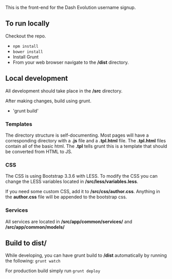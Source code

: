 This is the front-end for the Dash Evolution username signup.

## To run locally

Checkout the repo.

* `npm install`
* `bower install`
* Install Grunt
* From your web browser navigate to the **/dist** directory.

## Local development

All development should take place in the **/src** directory.

After making changes, build using grunt.

* 'grunt build'

### Templates
The directory structure is self-documenting. Most pages will have a corresponding directory with a **.js** file and a **.tpl.html** file. The **.tpl.html** files contain all of the basic html. The **.tpl** tells grunt this is a template that should be converted from HTML to JS. 

### CSS
The CSS is using Bootstrap 3.3.6 with LESS. To modify the CSS you can change the LESS variables located in **/src/less/variables.less**.

If you need some custom CSS, add it to **/src/css/author.css**. Anything in the **author.css** file will be appended to the bootstrap css. 

### Services
All services are located in **/src/app/common/services/** and **/src/app/common/models/**

## Build to dist/

While developing, you can have grunt build to **/dist** automatically by running the following: `grunt watch`

For production build simply run `grunt deploy`